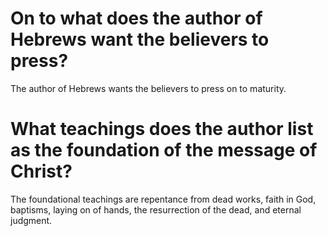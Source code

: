 # On to what does the author of Hebrews want the believers to press?

The author of Hebrews wants the believers to press on to maturity.

# What teachings does the author list as the foundation of the message of Christ?

The foundational teachings are repentance from dead works, faith in God, baptisms, laying on of hands, the resurrection of the dead, and eternal judgment.

